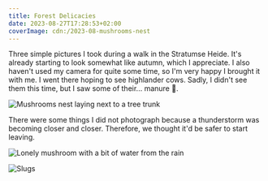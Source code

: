 ```yaml
---
title: Forest Delicacies
date: 2023-08-27T17:28:53+02:00
coverImage: cdn:/2023-08-mushrooms-nest
---
```


Three simple pictures I took during a walk in the Stratumse Heide. It's already starting
to look somewhat like autumn, which I appreciate. I also haven't used my camera for quite
some time, so I'm very happy I brought it with me. I went there hoping to see highlander cows.
Sadly, I didn't see them this time, but I saw some of their... manure 💩.

![Mushrooms nest laying next to a tree trunk](cdn:/2023-08-mushrooms-nest?class=fw&caption=false)

There were some things I did not photograph because a thunderstorm was becoming closer and closer.
Therefore, we thought it'd be safer to start leaving.

![Lonely mushroom with a bit of water from the rain](cdn:/2023-08-mushroom?class=fw&caption=false)

![Slugs](cdn:/2023-08-slugs?class=fw&caption=false)

